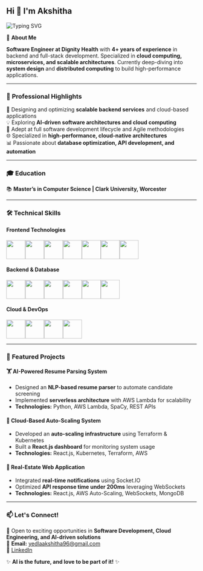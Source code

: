## Hi 👋 I'm Akshitha

![Typing SVG](https://readme-typing-svg.herokuapp.com?color=%2336BCF7&lines=Software+Engineer;Cloud+Enthusiast;Full+Stack+Engineer)

💫 **About Me**

**Software Engineer at Dignity Health** with **4+ years of experience** in backend and full-stack development. Specialized in **cloud computing, microservices, and scalable architectures**. Currently deep-diving into **system design** and **distributed computing** to build high-performance applications.

---

### 🎯 **Professional Highlights**
🚀 Designing and optimizing **scalable backend services** and cloud-based applications  
💡 Exploring **AI-driven software architectures and cloud computing**    
🔄 Adept at full software development lifecycle and Agile methodologies  
🌐 Specialized in **high-performance, cloud-native architectures**  
📊 Passionate about **database optimization, API development, and automation**  

---

### 🎓 **Education**
📚 **Master’s in Computer Science | Clark University, Worcester**  

---

### 🛠️ **Technical Skills**
#### **Frontend Technologies**  
<div style="display: flex; overflow-x: auto; white-space: nowrap;">  
<img src="https://cdn.jsdelivr.net/gh/devicons/devicon/icons/react/react-original.svg" width="50" height="50"/>
<img src="https://cdn.jsdelivr.net/gh/devicons/devicon/icons/angularjs/angularjs-original.svg" width="50" height="50"/>
<img src="https://cdn.jsdelivr.net/gh/devicons/devicon/icons/typescript/typescript-original.svg" width="50" height="50"/>
<img src="https://cdn.jsdelivr.net/gh/devicons/devicon/icons/javascript/javascript-original.svg" width="50" height="50"/>
<img src="https://cdn.jsdelivr.net/gh/devicons/devicon/icons/redux/redux-original.svg" width="50" height="50"/>
<img src="https://cdn.jsdelivr.net/gh/devicons/devicon/icons/html5/html5-original.svg" width="50" height="50"/>
<img src="https://cdn.jsdelivr.net/gh/devicons/devicon/icons/css3/css3-original.svg" width="50" height="50"/>
</div>

#### **Backend & Database**  
<div style="display: flex; overflow-x: auto; white-space: nowrap;">  
<img src="https://cdn.jsdelivr.net/gh/devicons/devicon/icons/java/java-original.svg" width="50" height="50"/>
<img src="https://cdn.jsdelivr.net/gh/devicons/devicon/icons/spring/spring-original.svg" width="50" height="50"/>
<img src="https://cdn.jsdelivr.net/gh/devicons/devicon/icons/mysql/mysql-original.svg" width="50" height="50"/>
<img src="https://cdn.jsdelivr.net/gh/devicons/devicon/icons/postgresql/postgresql-original.svg" width="50" height="50"/>
<img src="https://cdn.jsdelivr.net/gh/devicons/devicon/icons/mongodb/mongodb-original.svg" width="50" height="50"/>
<img src="https://cdn.jsdelivr.net/gh/devicons/devicon/icons/graphql/graphql-plain.svg" width="50" height="50"/>
</div>

#### **Cloud & DevOps**  
<div style="display: flex; overflow-x: auto; white-space: nowrap;">  
<img src="https://cdn.jsdelivr.net/gh/devicons/devicon/icons/kubernetes/kubernetes-plain.svg" width="50" height="50"/>
<img src="https://cdn.jsdelivr.net/gh/devicons/devicon/icons/docker/docker-original.svg" width="50" height="50"/>
<img src="https://cdn.jsdelivr.net/gh/devicons/devicon/icons/terraform/terraform-original.svg" width="50" height="50"/>
<img src="https://cdn.jsdelivr.net/gh/devicons/devicon/icons/jenkins/jenkins-original.svg" width="50" height="50"/>
</div>

---

### 🚀 **Featured Projects**
#### 🏋️ **AI-Powered Resume Parsing System**
- Designed an **NLP-based resume parser** to automate candidate screening
- Implemented **serverless architecture** with AWS Lambda for scalability
- **Technologies:** Python, AWS Lambda, SpaCy, REST APIs

#### 🏢 **Cloud-Based Auto-Scaling System**
- Developed an **auto-scaling infrastructure** using Terraform & Kubernetes
- Built a **React.js dashboard** for monitoring system usage
- **Technologies:** React.js, Kubernetes, Terraform, AWS

#### 📱 **Real-Estate Web Application**
- Integrated **real-time notifications** using Socket.IO
- Optimized **API response time under 200ms** leveraging WebSockets
- **Technologies:** React.js, AWS Auto-Scaling, WebSockets, MongoDB

---

### 📫 **Let's Connect!**
💼 Open to exciting opportunities in **Software Development, Cloud Engineering, and AI-driven solutions**  
📩 **Email:** yedlaakshitha96@gmail.com  
💼 [LinkedIn](https://www.linkedin.com/in/akshitha-yedla2000)  

✨ **AI is the future, and love to be part of it!** ✨
